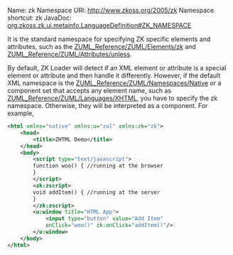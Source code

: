 Name: zk 
Namespace URI: http://www.zkoss.org/2005/zk
Namespace shortcut: zk
JavaDoc: [org.zkoss.zk.ui.metainfo.LanguageDefinition#ZK_NAMESPACE](https://www.zkoss.org/javadoc/latest/zk/org/zkoss/zk/ui/metainfo/LanguageDefinition.html#ZK_NAMESPACE)

It is the standard namespace for specifying ZK specific elements and
attributes, such as the
[ZUML_Reference/ZUML/Elements/zk](/zuml_ref/elements_zk) and [ZUML_Reference/ZUML/Attributes/unless](/zuml_ref/unless).

By default, ZK Loader will detect if an XML element or attribute is a
special element or attribute and then handle it differently. However,
if the default XML namespace is the
[ZUML_Reference/ZUML/Namespaces/Native](/zuml_ref/native) or a component set that
accepts any element name, such as
[ZUML_Reference/ZUML/Languages/XHTML](/zuml_ref/xhtml), you have to specify
the zk namespace. Otherwise, they will be interpreted as a component.
For example,

``` xml
<html xmlns="native" xmlns:u="zul" xmlns:zk="zk">
    <head>
        <title>ZHTML Demo</title>
    </head>
    <body>
        <script type="text/javascript">
        function woo() { //running at the browser
        }
        </script>
        <zk:zscript>
        void addItem() { //running at the server
        }
        </zk:zscript>
        <u:window title="HTML App">
            <input type="button" value="Add Item"
            onClick="woo()" zk:onClick="addItem()"/>
        </u:window>
    </body>
</html>
```
